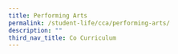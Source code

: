 ```yaml
---
title: Performing Arts
permalink: /student-life/cca/performing-arts/
description: ""
third_nav_title: Co Curriculum
---
```

